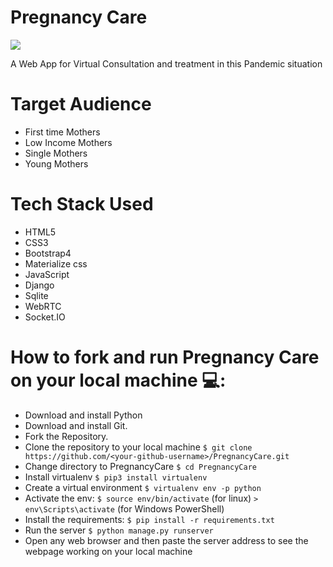# Pregnancy Care

![](https://riseandshine.childrensnational.org/wp-content/uploads/2020/05/illustration-of-pregnant-woman-with-mask-1440x430.png)

A Web App for Virtual Consultation and treatment in this Pandemic situation

# Target Audience

 * First time Mothers
 * Low Income Mothers
 * Single Mothers
 * Young Mothers

# Tech Stack Used

- HTML5
- CSS3
- Bootstrap4
- Materialize css
- JavaScript
- Django
- Sqlite
- WebRTC
- Socket.IO

# How to fork and run Pregnancy Care on your local machine 💻:

- Download and install Python
- Download and install Git.
- Fork the Repository.
- Clone the repository to your local machine `$ git clone https://github.com/<your-github-username>/PregnancyCare.git`
- Change directory to PregnancyCare `$ cd PregnancyCare`
- Install virtualenv `$ pip3 install virtualenv`
- Create a virtual environment `$ virtualenv env -p python`
- Activate the env: `$ source env/bin/activate` (for linux) `> env\Scripts\activate` (for Windows PowerShell)
- Install the requirements: `$ pip install -r requirements.txt`
- Run the server `$ python manage.py runserver`
- Open any web browser and then paste the server address to see the webpage working on your local machine
